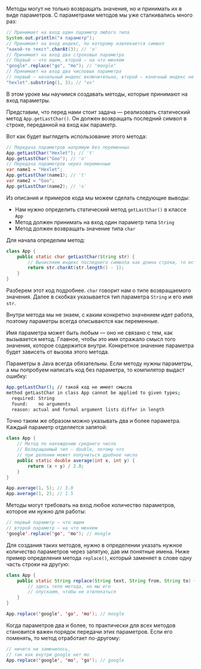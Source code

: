 Методы могут не только возвращать значения, но и принимать их в виде параметров. С параметрами методов мы уже сталкивались много раз:

```java
// Принимает на вход один параметр любого типа
System.out.println("я параметр");
// Принимает на вход индекс, по которому извлекается символ
"какой-то текст".charAt(3); // 'о'
// Принимает на вход два строковых параметра
// Первый — что ищем, второй — на что меняем
"google".replace("go", "mo"); // "moogle"
// Принимает на вход два числовых параметра
// первый — начальный индекс включительно, второй — конечный индекс не включительно
"hexlet".substring(1, 3); // "ex"
```

В этом уроке мы научимся создавать методы, которые принимают на вход параметры.

Представим, что перед нами стоит задача — реализовать статический метод `App.getLastChar()`. Он должен возвращать последний символ в строке, переданной на вход как параметр.

Вот как будет выглядеть использование этого метода:

```java
// Передача параметров напрямую без переменных
App.getLastChar("Hexlet"); // 't'
App.getLastChar("Goo"); // 'o'
// Передача параметров через переменные
var name1 = "Hexlet";
App.getLastChar(name1); // 't'
var name2 = "Goo";
App.getLastChar(name2); // 'o'
```

Из описания и примеров кода мы можем сделать следующие выводы:

* Нам нужно определить статический метод `getLastChar()` в классе `App`
* Метод должен принимать на вход один параметр типа `String`
* Метод должен возвращать значение типа `char`

Для начала определим метод:

```java
class App {
    public static char getLastChar(String str) {
        // Вычисляем индекс последнего символа как длина строки, то есть 1
        return str.charAt(str.length() - 1);
    }
}
```

Разберем этот код подробнее. `char` говорит нам о типе возвращаемого значения. Далее в скобках указывается тип параметра `String` и его имя `str`.

Внутри метода мы не знаем, с каким конкретно значением идет работа, поэтому параметры всегда описываются как переменные.

Имя параметра может быть любым — оно не связано с тем, как вызывается метод. Главное, чтобы это имя отражало смысл того значения, которое содержится внутри. Конкретное значение параметра будет зависеть от вызова этого метода.

Параметры в Java всегда обязательны. Если методу нужны параметры, а мы попробуем написать код без параметра, то компилятор выдаст ошибку:

```sh
App.getLastChar(); // такой код не имеет смысла
method getLastChar in class App cannot be applied to given types;
  required: String
  found:    no arguments
  reason: actual and formal argument lists differ in length
```

Точно таким же образом можно указывать два и более параметра. Каждый параметр отделяется запятой:

```java
class App {
    // Метод по нахождению среднего числа
    // Возвращаемый тип — double, потому что
    // при делении может получиться дробное число
    public static double average(int x, int y) {
        return (x + y) / 2.0;
    }
}

App.average(1, 5); // 3.0
App.average(1, 2); // 1.5
```

Методы могут требовать на вход любое количество параметров, которое им нужно для работы:

```java
// первый параметр – что ищем
// второй параметр – на что меняем
'google'.replace('go', 'mo'); // moogle
````

Для создания таких методов, нужно в определении указать нужное количество параметров через запятую, дав им понятные имена. Ниже пример определения метода `replace()`, который заменяет в слове одну часть строки на другую:

```java
class App {
    public static String replace(String text, String from, String to) {
        // здесь тело метода, но мы его
        // опускаем, чтобы не отвлекаться
    }
}

App.replace('google', 'go', 'mo'); // moogle
```

Когда параметров два и более, то практически для всех методов становится важен порядок передачи этих параметров. Если его поменять, то метод отработает по-другому:

```java
// ничего не заменилось,
// так как внутри google нет mo
App.replace('google', 'mo', 'go'); // google
```
